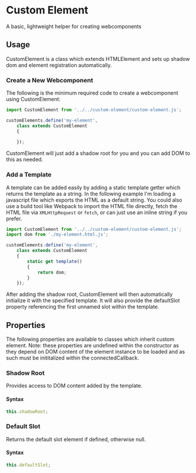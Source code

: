 # Custom Element
A basic, lightweight helper for creating webcomponents

## Usage
CustomElement is a class which extends HTMLElement and sets up shadow dom and element registration automatically.

### Create a New Webcomponent
The following is the minimum required code to create a webcomponent using CustomElement:

```js
import CustomElement from '../../custom-element/custom-element.js';

customElements.define('my-element',
    class extends CustomElement
    {
    
    });
```

CustomElement will just add a shadow root for you and you can add DOM to this as needed. 

### Add a Template
A template can be added easily by adding a static template getter which returns the template as a string. In the following example I'm loading a javascript file which exports the HTML as a default string. You could also use a build tool like Webpack to import the HTML file directly, fetch the HTML file via `XMLHttpRequest` or `fetch`, or can just use an inline string if you prefer.

```js
import CustomElement from '../../custom-element/custom-element.js';
import dom from './my-element.html.js';

customElements.define('my-element',
    class extends CustomElement
    {
    	static get template()
    	{
    		return dom;
    	}
    });
```

After adding the shadow root, CustomElement will then automatically initialize it with the specified template. It will also provide the defaultSlot property referencing the first unnamed slot within the template.

## Properties
The following properties are available to classes which inherit custom element. Note: these properties are undefined within the constructor as they depend on DOM content of the element instance to be loaded and as such must be inititalized within the connectedCallback.

### Shadow Root
Provides access to DOM content added by the template.

#### Syntax
```js
this.shadowRoot;
```

### Default Slot
Returns the default slot element if defined, otherwise null.

#### Syntax
```js
this.defaultSlot;
```
